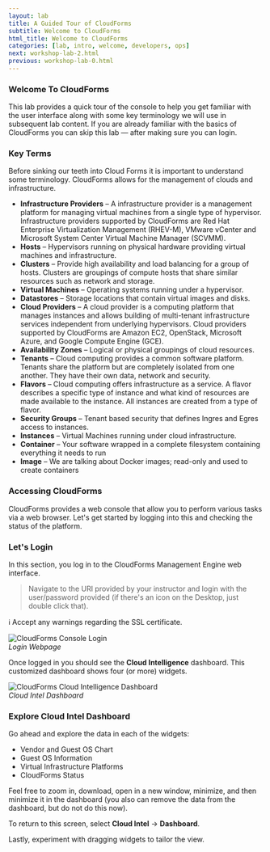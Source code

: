 ```yaml
---
layout: lab
title: A Guided Tour of CloudForms
subtitle: Welcome to CloudForms
html_title: Welcome to CloudForms
categories: [lab, intro, welcome, developers, ops]
next: workshop-lab-2.html
previous: workshop-lab-0.html
---
```


### Welcome To CloudForms
This lab provides a quick tour of the console to help you get familiar with the user interface along with some key terminology we will use in subsequent lab content.  If you are already familiar with the basics of CloudForms you can skip this lab — after making sure you can login.

### Key Terms
Before sinking our teeth into Cloud Forms it is important to understand some terminology. CloudForms allows for the management of clouds and infrastructure.

* **Infrastructure Providers** – A infrastructure provider is a management platform for managing virtual machines from a single type of hypervisor. Infrastructure providers supported by CloudForms are Red Hat Enterprise Virtualization Management (RHEV-M), VMware vCenter and Microsoft System Center Virtual Machine Manager (SCVMM).
* **Hosts** – Hypervisors running on physical hardware providing virtual machines and infrastructure.
* **Clusters** – Provide high availability and load balancing for a group of hosts. Clusters are groupings of compute hosts that share similar resources such as network and storage.
* **Virtual Machines** – Operating systems running under a hypervisor.
* **Datastores** – Storage locations that contain virtual images and disks.
* **Cloud Providers** – A cloud provider is a computing platform that manages instances and allows building of multi-tenant infrastructure services independent from underlying hypervisors. Cloud providers supported by CloudForms are Amazon EC2, OpenStack, Microsoft Azure, and Google Compute Engine (GCE).
* **Availability Zones** – Logical or physical groupings of cloud resources.
* **Tenants** – Cloud computing provides a common software platform. Tenants share the platform but are completely isolated from one another. They have their own data, network and security.
* **Flavors** – Cloud computing offers infrastructure as a service. A flavor describes a specific type of instance and what kind of resources are made available to the instance. All instances are created from a type of flavor.
* **Security Groups** – Tenant based security that defines Ingres and Egres access to instances.
* **Instances** – Virtual Machines running under cloud infrastructure.
* **Container** – Your software wrapped in a complete filesystem containing everything it needs to run
* **Image** – We are talking about Docker images; read-only and used to create containers

### Accessing CloudForms
CloudForms provides a web console that allow you to perform various tasks via a web browser. Let's get started by logging into this and checking the status of the platform.

### Let's Login

In this section, you log in to the CloudForms Management Engine web interface.

> Navigate to the URI provided by your instructor and login with the user/password provided (if there's an icon on the Desktop, just double click that).

:information_source: Accept any warnings regarding the SSL certificate.

<img alt="CloudForms Console Login" src="{{ site.baseurl }}/www-default/screenshots/cfme-login.png" /><br/>
*Login Webpage*

Once logged in you should see the **Cloud Intelligence** dashboard. This customized dashboard shows four (or more) widgets.

<img alt="CloudForms Cloud Intelligence Dashboard" src="{{ site.baseurl }}/www-default/screenshots/cfme-dashboard-cloud-intel.png" /><br/>
*Cloud Intel Dashboard*

### Explore Cloud Intel Dashboard

Go ahead and explore the data in each of the widgets:
- Vendor and Guest OS Chart
- Guest OS Information
- Virtual Infrastructure Platforms
- CloudForms Status

Feel free to zoom in, download, open in a new window, minimize, and then minimize it in the dashboard (you also can remove the data from the dashboard, but do not do this now).

To return to this screen, select **Cloud Intel** → **Dashboard**.

Lastly, experiment with dragging widgets to tailor the view.
